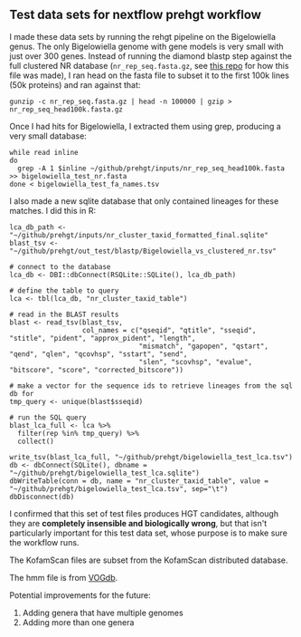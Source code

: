## Test data sets for nextflow prehgt workflow

I made these data sets by running the rehgt pipeline on the Bigelowiella genus.
The only Bigelowiella genome with gene models is very small with just over 300 genes.
Instead of running the diamond blastp step against the full clustered NR database (`nr_rep_seq.fasta.gz`, see [this repo](https://github.com/Arcadia-Science/2023-nr-clustering) for how this file was made), I ran head on the fasta file to subset it to the first 100k lines (50k proteins) and ran against that:

```
gunzip -c nr_rep_seq.fasta.gz | head -n 100000 | gzip > nr_rep_seq_head100k.fasta.gz
```

Once I had hits for Bigelowiella, I extracted them using grep, producing a very small database:
```
while read inline
do
  grep -A 1 $inline ~/github/prehgt/inputs/nr_rep_seq_head100k.fasta >> bigelowiella_test_nr.fasta
done < bigelowiella_test_fa_names.tsv
```

I also made a new sqlite database that only contained lineages for these matches. I did this in R:
```
lca_db_path <- "~/github/prehgt/inputs/nr_cluster_taxid_formatted_final.sqlite"
blast_tsv <- "~/github/prehgt/out_test/blastp/Bigelowiella_vs_clustered_nr.tsv"

# connect to the database
lca_db <- DBI::dbConnect(RSQLite::SQLite(), lca_db_path)

# define the table to query
lca <- tbl(lca_db, "nr_cluster_taxid_table")

# read in the BLAST results
blast <- read_tsv(blast_tsv,
                  col_names = c("qseqid", "qtitle", "sseqid", "stitle", "pident", "approx_pident", "length", 
                                "mismatch", "gapopen", "qstart", "qend", "qlen", "qcovhsp", "sstart", "send", 
                                "slen", "scovhsp", "evalue", "bitscore", "score", "corrected_bitscore"))

# make a vector for the sequence ids to retrieve lineages from the sql db for
tmp_query <- unique(blast$sseqid)

# run the SQL query
blast_lca_full <- lca %>%
  filter(rep %in% tmp_query) %>%
  collect()

write_tsv(blast_lca_full, "~/github/prehgt/bigelowiella_test_lca.tsv")
db <- dbConnect(SQLite(), dbname = "~/github/prehgt/bigelowiella_test_lca.sqlite") 
dbWriteTable(conn = db, name = "nr_cluster_taxid_table", value = "~/github/prehgt/bigelowiella_test_lca.tsv", sep="\t")
dbDisconnect(db)
```

I confirmed that this set of test files produces HGT candidates, although they are **completely insensible and biologically wrong**, but that isn't particularly important for this test data set, whose purpose is to make sure the workflow runs.

The KofamScan files are subset from the KofamScan distributed database.

The hmm file is from [VOGdb](https://vogdb.org/).

Potential improvements for the future:
1. Adding genera that have multiple genomes
2. Adding more than one genera
